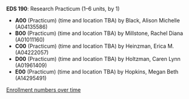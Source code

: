 **EDS 190**: Research Practicum (1–6 units, by 1)

- **A00** (Practicum) (time and location TBA) by Black, Alison Michelle (A04135586)
- **B00** (Practicum) (time and location TBA) by Millstone, Rachel Diana (A01011160)
- **C00** (Practicum) (time and location TBA) by Heinzman, Erica M. (A04222057)
- **D00** (Practicum) (time and location TBA) by Holtzman, Caren Lynn (A01961409)
- **E00** (Practicum) (time and location TBA) by Hopkins, Megan Beth (A14295491)

[Enrollment numbers over time](./EDS190.tsv)
